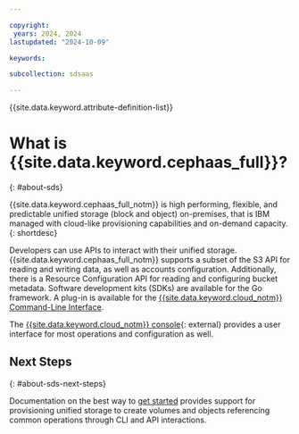 ```yaml
---

copyright:
 years: 2024, 2024
lastupdated: "2024-10-09"

keywords:

subcollection: sdsaas

---
```

{{site.data.keyword.attribute-definition-list}}


# What is {{site.data.keyword.cephaas_full}}?
{: #about-sds}

{{site.data.keyword.cephaas_full_notm}} is high performing, flexible, and predictable unified storage (block and object) on-premises, that is IBM managed with cloud-like provisioning capabilities and on-demand capacity.
{: shortdesc}



Developers can use APIs to interact with their unified storage. {{site.data.keyword.cephaas_full_notm}} supports a subset of the S3 API for reading and writing data, as well as accounts configuration. Additionally, there is a Resource Configuration API for reading and configuring bucket metadata. Software development kits (SDKs) are available for the Go framework. A plug-in is available for the [{{site.data.keyword.cloud_notm}} Command-Line Interface](/docs/cli?topic=cli-getting-started).

The [{{site.data.keyword.cloud_notm}} console](https://cloud.ibm.com/){: external} provides a user interface for most operations and configuration as well.



## Next Steps
{: #about-sds-next-steps}

Documentation on the best way to [get started](/docs/sdsaas?topic=sdsaas-getting-started) provides support for provisioning unified storage to create volumes and objects referencing common operations through CLI and API interactions.
